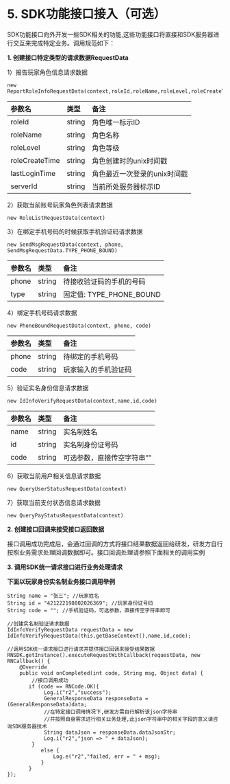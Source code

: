 # 5. SDK功能接口接入（可选）

SDK功能接口向外开发一些SDK相关的功能,这些功能接口将直接和SDK服务器进行交互来完成特定业务。调用规范如下：

**1.      创建接口特定类型的请求数据RequestData**

1）报告玩家角色信息请求数据

```text
new ReportRoleInfoRequestData(context,roleId,roleName,roleLevel,roleCreateTime,lastLoginTime,serverId)
```



| 参数名 | 类型 | 备注 |
| :--- | :--- | :--- |
| roleId | string | 角色唯一标示ID |
| roleName | string | 角色名称 |
| roleLevel | string | 角色等级 |
| roleCreateTime | string | 角色创建时的unix时间戳 |
| lastLoginTime | string | 角色最近一次登录的unix时间戳 |
| serverId | string | 当前所处服务器标示ID |

2）获取当前账号玩家角色列表请求数据

```text
new RoleListRequestData(context)
```

3）在绑定手机号码的时候获取手机验证码请求数据

```text
new SendMsgRequestData(context, phone, SendMsgRequestData.TYPE_PHONE_BOUND)
```

| 参数名 | 类型 | 备注 |
| :--- | :--- | :--- |
| phone | string | 待接收验证码的手机的号码 |
| type | string | 固定值: TYPE\_PHONE\_BOUND |

4）绑定手机号码请求数据

```text
new PhoneBoundRequestData(context, phone, code)
```

| 参数名 | 类型 | 备注 |
| :--- | :--- | :--- |
| phone | string | 待绑定的手机号码 |
| code | string | 玩家输入的手机验证码 |

5）验证实名身份信息请求数据

```text
new IdInfoVerifyRequestData(context,name,id,code)
```

| 参数名 | 类型 | 备注 |
| :--- | :--- | :--- |
| name | string | 实名制姓名 |
| id | string | 实名制身份证号码 |
| code | string | 可选参数，直接传空字符串”” |

6）获取当前用户相关信息请求数据

```text
new QueryUserStatusRequestData(context)
```

7）获取当前支付状态信息请求数据

```text
new QueryPayStatusRequestData(context)
```

**2.      创建接口回调来接受接口返回数据**

接口调用成功完成后，会通过回调的方式将接口结果数据返回给研发，研发方自行按照业务需求处理回调数据即可。接口回调处理请参照下面相关的调用实例

**3.      调用SDK统一请求接口进行业务处理请求**

**下面以玩家身份实名制业务接口调用举例**

```text
String name = "张三"; //玩家姓名
String id = "421222198802026369"; //玩家身份证号码
String code = ""; //手机验证码，可选参数，直接传空字符串即可

//创建实名制验证请求数据
IdInfoVerifyRequestData requestData = new IdInfoVerifyRequestData(this.getBaseContext(),name,id,code);

//调用SDK统一请求接口进行请求并提供接口回调来接受结果数据
RNSDK.getInstance().executeRequestWithCallback(requestData, new RNCallback() {
    @Override
    public void onCompleted(int code, String msg, Object data) {
        //接口调用成功
       if (code == RNCode.OK){
            Log.i("r2","success");
            GeneralResponseData responseData = (GeneralResponseData)data;
            //在特定接口调用情况下,研发方需自行解析该json字符串
            //并按照自身需求进行相关业务处理,此json字符串中的相关字段的意义请咨询SDK服务器技术
            String dataJson = responseData.dataJsonStr;
            Log.i("r2","json => " + dataJson);
        }
           else {
               Log.e("r2","failed, err = " + msg);
           }
       }
});

```

